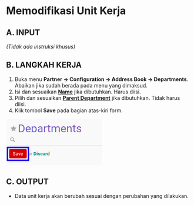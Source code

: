 # Memodifikasi Unit Kerja

## A. INPUT

*(Tidak ada instruksi khusus)*

## B. LANGKAH KERJA

1. Buka menu **Partner -> Configuration -> Address Book -> Departments**. Abaikan jika sudah berada pada menu yang dimaksud.
2. Isi dan sesuaikan **[Name](./penjelasan.md#field-name)** jika dibutuhkan. Harus diisi.
3. Pilih dan sesuaikan **[Parent Department](./penjelasan.md#field-parent-dept)** jika dibutuhkan. Tidak harus diisi.
4. Klik tombol **Save** pada bagian atas-kiri form.

![](../../../img/unit-kerja/tombol-simpan.png)

## C. OUTPUT

* Data unit kerja akan berubah sesuai dengan perubahan yang dilakukan.
